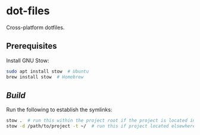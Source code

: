 # dot-files

Cross-platform dotfiles.

## Prerequisites
Install GNU Stow:
```bash
sudo apt install stow  # Ubuntu
brew install stow  # Homebrew
```

## *Build*

Run the following to establish the symlinks:
```bash
stow .  # run this within the project root if the project is located in $HOME
stow -d /path/to/project -t ~/  # run this if project located elsewhere
```
